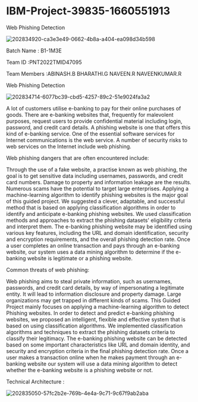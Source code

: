 # IBM-Project-39835-1660551913

Web Phishing Detection

![202834920-ca3e3e49-0662-4b8a-a404-ea098d34b598](https://user-images.githubusercontent.com/117559799/202837035-1a2f40fa-7f72-46a1-86b8-51745b08f62e.jpg)

Batch Name : B1-1M3E

Team ID :PNT2022TMID47095 

Team Members :ABINASH.B BHARATHI.G NAVEEN.R NAVEENKUMAR.R

Web Phishing Detection

![202834714-6077bc39-cbd5-4257-89c2-51e9024fa3a2](https://user-images.githubusercontent.com/117559799/202837108-05074c5d-28fc-4f36-8ce7-52b0c9257135.jpg)

A lot of customers utilise e-banking to pay for their online purchases of goods. There are e-banking websites that, frequently for malevolent purposes, request users to provide confidential material including login, password, and credit card details. A phishing website is one that offers this kind of e-banking service. One of the essential software services for Internet communications is the web service. A number of security risks to web services on the Internet include web phishing.

Web phishing dangers that are often encountered include:

Through the use of a fake website, a practise known as web phishing, the goal is to get sensitive data including usernames, passwords, and credit card numbers. Damage to property and information leakage are the results. Numerous scams have the potential to target large enterprises. Applying a machine-learning algorithm to identify phishing websites is the major goal of this guided project. We suggested a clever, adaptable, and successful method that is based on applying classification algorithms in order to identify and anticipate e-banking phishing websites. We used classification methods and approaches to extract the phishing datasets' eligibility criteria and interpret them. The e-banking phishing website may be identified using various key features, including the URL and domain identification, security and encryption requirements, and the overall phishing detection rate. Once a user completes an online transaction and pays through an e-banking website, our system uses a data mining algorithm to determine if the e-banking website is legitimate or a phishing website.

Common threats of web phishing:

Web phishing aims to steal private information, such as usernames, passwords, and credit card details, by way of impersonating a legitimate entity. It will lead to information disclosure and property damage. Large organizations may get trapped in different kinds of scams. This Guided Project mainly focuses on applying a machine-learning algorithm to detect Phishing websites. In order to detect and predict e-banking phishing websites, we proposed an intelligent, flexible and effective system that is based on using classification algorithms. We implemented classification algorithms and techniques to extract the phishing datasets criteria to classify their legitimacy. The e-banking phishing website can be detected based on some important characteristics like URL and domain identity, and security and encryption criteria in the final phishing detection rate. Once a user makes a transaction online when he makes payment through an e-banking website our system will use a data mining algorithm to detect whether the e-banking website is a phishing website or not.

Technical Architecture :

![202835050-57fc2b2e-769b-4e4a-9c71-9c67f9ab2aba](https://user-images.githubusercontent.com/117559799/202837239-e339ee2c-c957-4bdb-9c9c-ecf2f60e218b.png)
